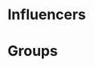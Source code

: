 <!-- TITLE: Communities -->
<!-- SUBTITLE: A quick summary of Communities -->

# Influencers
<div class=influencers>


</div>

# Groups
<div class=groups>


</div>

